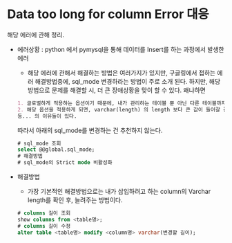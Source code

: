 # Data too long for column Error 대응

해당 에러에 관해 정리.

- 에러상황 : python 에서 pymysql을 통해 데이터를 Insert를 하는 과정에서 발생한 에러

    - 해당 에러에 관해서 해결하는 방법은 여러가지가 있지만, 구글링에서 접하는 에러 해결방법중에, sql_mode 변경하라는 방법이 주로 소개 된다. 하지만, 해당 방법으로 문제를 해결할 시, 더 큰 장애상황을 맞이 할 수 있다.
    왜냐하면 
    ~~~md
    1. 글로벌하게 적용하는 옵션이기 때문에, 내가 관리하는 테이블 뿐 아닌 다른 테이블까지 영향을 미칠 수 있다.
    2. 해당 옵션을 적용하게 되면, varchar(length) 의 length 보다 큰 값이 들어갈 경우, 자동으로 string의 길이가 조절되어 잘려 나가는 상황이 발생될 수 있다.  <데이터 무결성에 심각한 영향을 미칠 수 있음>  
    등... 의 이유들이 있다.
    ~~~

    따라서 아래의 sql_mode를 변경하는 건 추천하지 않는다.
    ~~~sql
    # sql_mode 조회
    select @@global.sql_mode; 
    # 해결방법
    # sql_mode의 Strict mode 비활성화
    ~~~

- 해결방법
    - 가장 기본적인 해결방법으로는 내가 삽입하려고 하는 column의 Varchar length를 확인 후, 늘려주는 방법이다.

    ~~~sql
    # columns 길이 조회
    show columns from <table명>;
    # columns 길이 수정
    alter table <table명> modify <column명> varchar(변경할 길이);
    ~~~


